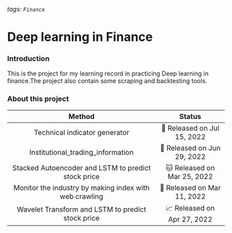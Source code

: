 ###### tags: `Finance`
# Deep learning in Finance 
### Introduction
This is the project for my learning record in practicing Deep learning in finance.The project also contain some scraping and backtesting tools.

### About this project


|                      Method                       | Status |
|:-------------------------------------------------:|:------:|
| Technical indicator generator | :hammer: Released on Jul 15, 2022  |
| Institutional_trading_information | :hammer: Released on Jun 29, 2022  |
| Stacked Autoencoder and LSTM to predict stock price | :cat: Released on Mar 25, 2022  |
| Monitor the industry by making index with web crawling |  :hammer: Released on Mar 11, 2022  |
| Wavelet Transform and LSTM to predict stock price |  :chart_with_upwards_trend: Released on Apr 27, 2022  |

